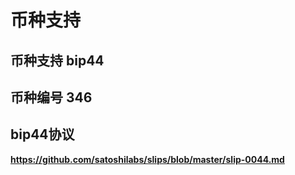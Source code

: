 # 币种支持

##  币种支持 bip44

##  币种编号 346

## bip44协议
**https://github.com/satoshilabs/slips/blob/master/slip-0044.md**